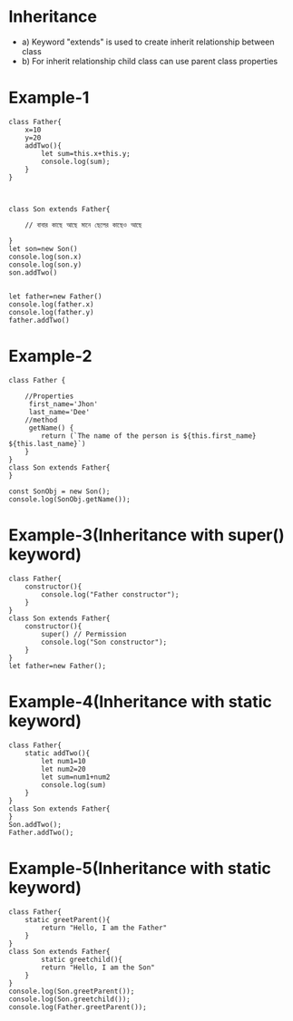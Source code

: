 # Inheritance
- a) Keyword "extends" is used to create inherit relationship between class
- b) For inherit relationship child class can use parent class properties
# Example-1
```
class Father{
    x=10
    y=20
    addTwo(){
        let sum=this.x+this.y;
        console.log(sum);
    }
}



class Son extends Father{

    // বাবার কাছে আছে মানে ছেলের কাছেও আছে

}
let son=new Son()
console.log(son.x)
console.log(son.y)
son.addTwo()


let father=new Father()
console.log(father.x)
console.log(father.y)
father.addTwo()
```
# Example-2
```
class Father {

    //Properties
     first_name='Jhon'
     last_name='Dee'
    //method
     getName() {
        return (`The name of the person is ${this.first_name} ${this.last_name}`)
    }
}
class Son extends Father{
}

const SonObj = new Son();
console.log(SonObj.getName());
```
# Example-3(Inheritance with super() keyword)
```
class Father{
    constructor(){
        console.log("Father constructor");
    }
}
class Son extends Father{
    constructor(){
        super() // Permission
        console.log("Son constructor");
    }
}
let father=new Father();
```
# Example-4(Inheritance with static keyword)
```
class Father{
    static addTwo(){
        let num1=10
        let num2=20
        let sum=num1+num2
        console.log(sum)
    }
}
class Son extends Father{
}
Son.addTwo();
Father.addTwo();
```
# Example-5(Inheritance with static keyword)
```
class Father{
    static greetParent(){
        return "Hello, I am the Father"
    }
}
class Son extends Father{
        static greetchild(){
        return "Hello, I am the Son"
    }
}
console.log(Son.greetParent());
console.log(Son.greetchild());
console.log(Father.greetParent());
```
